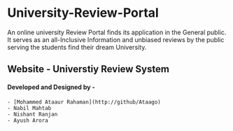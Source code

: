 # University-Review-Portal
An online university Review Portal finds its application in the General public. It serves as an all-Inclusive Information and unbiased reviews by the public serving the students find their dream University.


## Website - Universtiy Review System
#### Developed and Designed by -
    - [Mohammed Ataaur Rahaman](http://github/Ataago)
    - Nabil Mahtab
    - Nishant Ranjan
    - Ayush Arora

